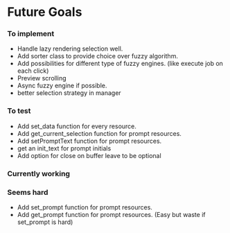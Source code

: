 # Future Goals

### To implement

- Handle lazy rendering selection well.
- Add sorter class to provide choice over fuzzy algorithm.
- Add possibilities for different type of fuzzy engines.
     (like execute job on each click)
- Preview scrolling
- Async fuzzy engine if possible.
- better selection strategy in manager


### To test

- Add set\_data function for every resource.
- Add get\_current\_selection function for prompt resources.
- Add setPromptText function for prompt resources.
- get an init\_text for prompt initials
- Add option for close on buffer leave to be optional

### Currently working


### Seems hard
- Add set\_prompt function for prompt resources.
- Add get\_prompt function for prompt resources. (Easy but waste if set\_prompt
is hard)
